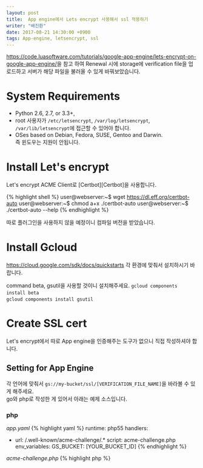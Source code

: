```yaml
---
layout: post
title:  App engine에서 Lets encrypt 사용해서 ssl 적용하기
writer: "배진환"
date: 2017-08-21 14:30:00 +0900
tags: App-engine, letsencrypt, ssl
---
```

<https://code.luasoftware.com/tutorials/google-app-engine/lets-encrypt-on-google-app-engine/>을 참고 하여 Renewal 시에 storage에 verification file을 업로드하고 서버가 해당 파일을 불러올 수 있게 바꿔보았습니다.

# System Requirements
- Python 2.6, 2.7, or 3.3+,
- root 사용자가 `/etc/letsencrypt`, `/var/log/letsencrypt`, `/var/lib/letsencrypt`에 접근할 수 있어야 합니다.
- OSes based on Debian, Fedora, SUSE, Gentoo and Darwin.  
즉 윈도우는 지원이 안됩니다.

# Install Let's encrypt
Let's encrypt ACME Client로 [Certbot][Certbot]을 사용합니다.

{% highlight shell %}
user@webserver:~$ wget https://dl.eff.org/certbot-auto
user@webserver:~$ chmod a+x ./certbot-auto
user@webserver:~$ ./certbot-auto --help
{% endhighlight %}

따로 플러그인을 사용하지 않을 예정이니 컴파일 버전을 받았습니다.

# Install Gcloud
<https://cloud.google.com/sdk/docs/quickstarts>
각 환경에 맞춰서 설치하시기 바랍니다.

command beta, gsutil을 사용할 것이니 설치해주세요.
`gcloud components install beta`  
`gcloud components install gsutil`

# Create SSL cert
Let's encrypt에서 따로 App engine을 인증해주는 도구가 없으니 직접 작성하셔야 합니다.

## Setting for App Engine
각 언어에 맞춰서 `gs://my-bucket/ssl/[VERIFICATION_FILE_NAME]`을 바라볼 수 있게 해주세요.  
go와 php로 작성한 게 있어서 아래는 예제 소스입니다.

### php
_app.yaml_
{% highlight yaml %}
runtime: php55
handlers:
  - url: /.well-known/acme-challenge/.*
    script: acme-challenge.php
env_variables:
  GS_BUCKET: [YOUR_BUCKET_ID]
{% endhighlight %}

_acme-challenge.php_
{% highlight php %}
<?php

$path = explode('/', $_SERVER['PATH_INFO']);
$verifyName = end($path);

if (file_exists('gs://' . getenv('GS_BUCKET') . '/ssl/' . $verifyName)) {
  $fileContents = file_get_contents('gs://' . getenv('GS_BUCKET') . '/ssl/' . $verifyName);
  echo $fileContents;
} else {
  http_response_code(404);
  die();
}
{% endhighlight %}

### go
_app.yaml_
{% highlight yaml %}
runtime: go
api_version: go1.8

handlers:
- url: /.*
  script: _go_app
{% endhighlight %}

_main.go_
{% highlight go %}
package main

import (
	"net/http"
	"fmt"
	"github.com/gorilla/mux"
	"google.golang.org/appengine"
	"google.golang.org/appengine/log"
	"cloud.google.com/go/storage"
	"io/ioutil"
	"context"
)

func init() {
	route := mux.NewRouter()
	route.HandleFunc("/", index)
	route.HandleFunc("/.well-known/acme-challenge/{encrypt}", acmeChallenge)
	http.Handle("/", route)
}

func index(w http.ResponseWriter, r *http.Request) {
	fmt.Fprint(w, "Hello World")
}

func acmeChallenge(w http.ResponseWriter, r *http.Request) {
	vars := mux.Vars(r)
	encrypt := vars["encrypt"]
	var ctx context.Context
	ctx = appengine.NewContext(r)
	client, err := storage.NewClient(ctx)
	if err != nil {
		log.Errorf(ctx, "failed to create client: %v", err)
		w.WriteHeader(500)
		return
	}
	defer client.Close()
	bucketName := "jhbae-live"
	cBucket := client.Bucket(bucketName)
	rc, err := cBucket.Object(encrypt).NewReader(ctx)
	if err != nil {
		log.Errorf(ctx, "readFile: unable to open file from bucket %q, file %q: %v", bucketName, encrypt, err)
		w.WriteHeader(404)
		return
	}
	defer rc.Close()
	slurp, err := ioutil.ReadAll(rc)
	if err != nil {
		log.Errorf(ctx, "readFile: unable to open file from bucket %q, file %q: %v", bucketName, encrypt, err)
		w.WriteHeader(404)
		return
	}
	fmt.Fprint(w, string(slurp))
}
{% endhighlight %}

## Config Domain for App engine
SSL을 사용할 맞춤 도메인을 추가하여 주세요.
![image](/images/post/20170821/custom-domain.png)

## Create shell script HTTP verification file upload to Cloud Storage
certbot의 `--manual-auth-hook`을 이용하여 verification시 Cloud Storage에 Upload되도록 합시다.

_auth-hook.sh_
{% highlight shell %}
#!/bin/bash
# for debugging purpose only
set -x

echo $CERTBOT_VALIDATION | gsutil cp -a project-private - gs://my-bucket/ssl/$CERTBOT_TOKEN

set +x
{% endhighlight %}

## Create shell script SSL Renewal hook
renew 시에 app engine에 SSL을 업로드하고 해당 도메인에 SSL을 매핑해줘야 합니다.

_renew-hook.sh_
{% highlight shell %}
#!/bin/bash
set -x

PROJECT_NAME=your-project-id

#gcloud config set project $PROJECT_NAME

NOW=$(date +"%y/%m/%d")

openssl rsa -in $RENEWED_LINEAGE/privkey.pem -out $RENEWED_LINEAGE/privkeyrsa.pem

CERTID=$(gcloud beta app ssl-certificates create \
  --display-name $PROJECT_NAME-$NOW \
  --certificate $RENEWED_LINEAGE/fullchain.pem \
  --private-key $RENEWED_LINEAGE/privkeyrsa.pem \
  --project $PROJECT_NAME --format='value(id)')

for domain in $RENEWED_DOMAINS; do
  gcloud beta app domain-mappings update $domain --certificate-id $CERTID --project $PROJECT_NAME
done

set +x
{% endhighlight %}

## Run Script
{% highlight text %}
certbot-auto certonly --manual --manual-public-ip-logging-ok \
--preferred-challenges http --manual-auth-hook /[FULLPATH]/auth-hook.sh \
--renew-hook /[FULLPATH]/renew-hook.sh -d your-domain.com -d www.your-domain.com
{% endhighlight %}

Results
{% highlight text %}
IMPORTANT NOTES:
 - Congratulations! Your certificate and chain have been saved at
   /etc/letsencrypt/live/asdf.jhbae.in/fullchain.pem. Your cert will
   expire on 2017-11-19. To obtain a new or tweaked version of this
   certificate in the future, simply run certbot again. To
   non-interactively renew *all* of your certificates, run "certbot
   renew"
 - If you like Certbot, please consider supporting our work by:

   Donating to ISRG / Let's Encrypt:   https://letsencrypt.org/donate
   Donating to EFF:                    https://eff.org/donate-le
{% endhighlight %}

## Test Renewal
`certbot-auto renew --dry-run`

## Register Crontab
`sudo crontab -e`

{% highlight text %}
# m h  dom mon dow   command
15 3 * * * /FULL/PATH/TO/certbot-auto renew --quiet
{% endhighlight %}

![image](/images/post/20170821/ssl.png)  
정상적으로 등록이 되었습니다.


[Certbot]: https://certbot.eff.org/
